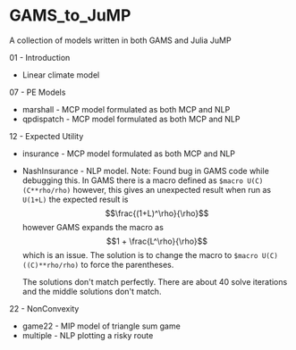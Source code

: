 # GAMS_to_JuMP
 A collection of models written in both GAMS and Julia JuMP


01 - Introduction
- Linear climate model


07 - PE Models
- marshall - MCP model formulated as both MCP and NLP
- qpdispatch - MCP model formulated as both MCP and NLP

12 - Expected Utility
- insurance - MCP model formulated as both MCP and NLP
- NashInsurance - NLP model. Note: Found bug in GAMS code while debugging this. In GAMS there is a macro defined as
    `$macro U(C)	(C**rho/rho)`
    however, this gives an unexpected result when run as
    `U(1+L)`
    the expected result is 
    $$\frac{(1+L)^\rho}{\rho}$$ 
    however GAMS expands the macro as
    $$1 + \frac{L^\rho}{\rho}$$
    which is an issue. The solution is to change the macro to 
    `$macro U(C)	((C)**rho/rho)` to force the parentheses.

    The solutions don't match perfectly. There are about 40 solve iterations and the middle solutions don't match.


22 - NonConvexity
- game22 - MIP model of triangle sum game
- multiple - NLP plotting a risky route